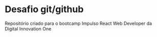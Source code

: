 # Desafio git/github
Repositório criado para o bootcamp Impulso React Web Developer da Digital Innovation One
